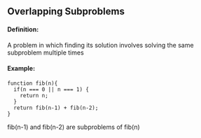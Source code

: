 ## Overlapping Subproblems

#### Definition:

A problem in which finding its solution involves solving the same subproblem multiple times

#### Example:

```
function fib(n){
  if(n === 0 || n === 1) {
    return n;
  }
  return fib(n-1) + fib(n-2);
}
```

fib(n-1) and fib(n-2) are subproblems of fib(n)
